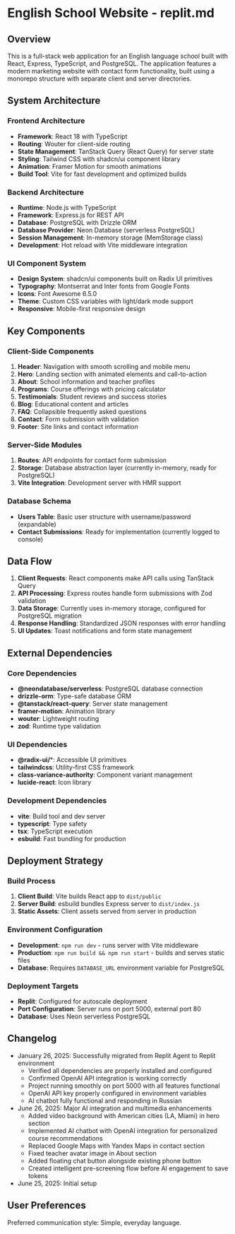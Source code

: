 # English School Website - replit.md

## Overview

This is a full-stack web application for an English language school built with React, Express, TypeScript, and PostgreSQL. The application features a modern marketing website with contact form functionality, built using a monorepo structure with separate client and server directories.

## System Architecture

### Frontend Architecture
- **Framework**: React 18 with TypeScript
- **Routing**: Wouter for client-side routing
- **State Management**: TanStack Query (React Query) for server state
- **Styling**: Tailwind CSS with shadcn/ui component library
- **Animation**: Framer Motion for smooth animations
- **Build Tool**: Vite for fast development and optimized builds

### Backend Architecture
- **Runtime**: Node.js with TypeScript
- **Framework**: Express.js for REST API
- **Database**: PostgreSQL with Drizzle ORM
- **Database Provider**: Neon Database (serverless PostgreSQL)
- **Session Management**: In-memory storage (MemStorage class)
- **Development**: Hot reload with Vite middleware integration

### UI Component System
- **Design System**: shadcn/ui components built on Radix UI primitives
- **Typography**: Montserrat and Inter fonts from Google Fonts
- **Icons**: Font Awesome 6.5.0
- **Theme**: Custom CSS variables with light/dark mode support
- **Responsive**: Mobile-first responsive design

## Key Components

### Client-Side Components
1. **Header**: Navigation with smooth scrolling and mobile menu
2. **Hero**: Landing section with animated elements and call-to-action
3. **About**: School information and teacher profiles
4. **Programs**: Course offerings with pricing calculator
5. **Testimonials**: Student reviews and success stories
6. **Blog**: Educational content and articles
7. **FAQ**: Collapsible frequently asked questions
8. **Contact**: Form submission with validation
9. **Footer**: Site links and contact information

### Server-Side Modules
1. **Routes**: API endpoints for contact form submission
2. **Storage**: Database abstraction layer (currently in-memory, ready for PostgreSQL)
3. **Vite Integration**: Development server with HMR support

### Database Schema
- **Users Table**: Basic user structure with username/password (expandable)
- **Contact Submissions**: Ready for implementation (currently logged to console)

## Data Flow

1. **Client Requests**: React components make API calls using TanStack Query
2. **API Processing**: Express routes handle form submissions with Zod validation
3. **Data Storage**: Currently uses in-memory storage, configured for PostgreSQL migration
4. **Response Handling**: Standardized JSON responses with error handling
5. **UI Updates**: Toast notifications and form state management

## External Dependencies

### Core Dependencies
- **@neondatabase/serverless**: PostgreSQL database connection
- **drizzle-orm**: Type-safe database ORM
- **@tanstack/react-query**: Server state management
- **framer-motion**: Animation library
- **wouter**: Lightweight routing
- **zod**: Runtime type validation

### UI Dependencies
- **@radix-ui/***: Accessible UI primitives
- **tailwindcss**: Utility-first CSS framework
- **class-variance-authority**: Component variant management
- **lucide-react**: Icon library

### Development Dependencies
- **vite**: Build tool and dev server
- **typescript**: Type safety
- **tsx**: TypeScript execution
- **esbuild**: Fast bundling for production

## Deployment Strategy

### Build Process
1. **Client Build**: Vite builds React app to `dist/public`
2. **Server Build**: esbuild bundles Express server to `dist/index.js`
3. **Static Assets**: Client assets served from server in production

### Environment Configuration
- **Development**: `npm run dev` - runs server with Vite middleware
- **Production**: `npm run build && npm run start` - builds and serves static files
- **Database**: Requires `DATABASE_URL` environment variable for PostgreSQL

### Deployment Targets
- **Replit**: Configured for autoscale deployment
- **Port Configuration**: Server runs on port 5000, external port 80
- **Database**: Uses Neon serverless PostgreSQL

## Changelog
- January 26, 2025: Successfully migrated from Replit Agent to Replit environment
  - Verified all dependencies are properly installed and configured
  - Confirmed OpenAI API integration is working correctly
  - Project running smoothly on port 5000 with all features functional
  - OpenAI API key properly configured in environment variables
  - AI chatbot fully functional and responding in Russian
- June 26, 2025: Major AI integration and multimedia enhancements
  - Added video background with American cities (LA, Miami) in hero section
  - Implemented AI chatbot with OpenAI integration for personalized course recommendations
  - Replaced Google Maps with Yandex Maps in contact section
  - Fixed teacher avatar image in About section
  - Added floating chat button alongside existing phone button
  - Created intelligent pre-screening flow before AI engagement to save tokens
- June 25, 2025: Initial setup

## User Preferences

Preferred communication style: Simple, everyday language.